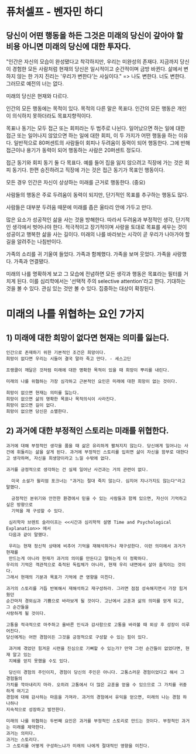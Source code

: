 # 퓨처셀프 - 벤자민 하디

## 당신이 어떤 행동을 하든 그것은 미래의 당신이 갚아야 할 비용 아니면 미래의 당신에 대한 투자다.
"인간은 자신의 모습이 완성됐다고 착각하지만, 우리는 미완성의 존재다. 지금까지 당신이 경험한 모든 사람처럼 현재의 당신은 일시적이고 순간적이며 금방 바뀐다. 삶에서 변하지 않는 한 가지 진리는 '우리가 변한다'는 사실이다."
 => 나도 변한다. 너도 변한다. 그러므로 예전의 너는 없다.

미래의 당신은 현재와 다르다.

인간의 모든 행동에는 목적이 있다. 목적의 다른 말은 목표다. 인간의 모든 행동은 개인이 의식하지 못하더라도 목표지향적이다.

목표나 동기는 모두 접근 또는 회피라는 두 범주로 나뉜다.
일어났으면 하는 일에 대한 접근 또는 일어나지 않았으면 하는 일에 대한 회피, 이 두 가지가 어떤 행동을 하는 이유다. 일반적으로 80퍼센트의 사람들이 회피나 두려움이 동력이 되어 행동한다. 그에 반해 접근이나 용기가 동력이 되어 행동하는 사람은 20퍼센트 정도다.

접근 동기와 회피 동기 둘 다 목표다. 예를 들어 집을 잃지 않으려고 직장에 가는 것은 회피 동기다. 한편 승진하려고 직장에 가는 것은 접근 동기가 목표인 행동이다.

모든 경우 인간은 자신이 상상하는 미래를 근거로 행동한다. (중요)

사람들의 행동은 주로 두려움이 동력이 되지만, 단기적인 목표를 추구하는 행동도 많다.

사람들은 대부분 두려움 때문에 미래를 좁은 울타리 안에 가두고 만다. 


많은 요소가 성공적인 삶을 사는 것을 방해한다. 따라서 두려움과 부정적인 생각, 단기적인 생각에서 벗어나야 한다. 적극적이고 장기적이며 사랑을 토대로 목표를 세우는 것이 성공이고 행복한 삶을 사는 길이다. 미래의 나를 바라보는 시각이 곧 우리가 나아가야 할 길을 알려주는 나침반이다. 

가족의 소리를 귀 기울여 들었다.
가족과 함께했다.
가족을 보며 웃었다. 
가족을 사랑했다. 
가족과 연결됐다.

미래의 나를 명확하게 보고 그 모습에 전념하면 모든 생각과 행동은 목표라는 필터를 거치게 된다. 이를 심리학에서는 '선택적 주의 selective attention'라고 한다. 
기대하는 것을 볼 수 있다. 
관심 있는 것만 볼 수 있다. 
집중하는 대상이 확장된다.

# 미래의 나를 위협하는 요인 7가지
## 1) 미래에 대한 희망이 없다면 현재는 의미를 잃는다.
    인간으로 존재하기 위한 기본적인 조건은 희망이다. 
    희망이 없다면 우리는 시들어 결국 말라 죽고 만다. - 세스고딘
    
    프랭클이 깨달은 것처럼 미래에 대한 명확한 목적이 있을 때 희망이 뿌리를 내린다.
    
    미래의 나를 위협하는 가장 심각하고 근본적인 요인은 미래에 대한 희망이 없는 것이다. 
    
    희망이 없으면 현재는 의미를 잃는다.
    희망이 없으면 삶의 명확한 목표나 목적의식이 사라진다.
    희망이 없으면 길이 없다. 
    희망이 없으면 당신은 소멸한다. 

## 2) 과거에 대한 부정적인 스토리는 미래를 위협한다. 

    과거에 대해 부정적인 생각을 품을 때 삶은 유리하게 펼쳐지지 않는다. 당신에게 일어나는 사건에 휘둘리는 삶을 살게 된다. 과거에 부정적인 스토리를 입히면 삶이 자신을 함부로 대한다고 생각하며, 자신을 희생양이라고 느낄 수밖에 없다. 
    
    과거를 긍정적으로 생각하는 건 실제 일어난 사건과는 거의 관련이 없다.
      
      미국 소설가 윌리엄 포크너는 "과거는 절대 죽지 않는다. 심지어 지나가지도 않는다"라고 말했다.
       
      긍정적인 분위기와 안전한 환경에서 믿을 수 있는 사람들과 함께 있으면, 자신이 기억하고 싶은 방향으로
      기억을 재 구성할 수 있다. 
      
     심리학자 브렌트 슬라이프는 <<시간과 심리학적 설명 Time and Psychological Explanation>> 에서 
     다음과 같이 말했다.   

     우리는 현재 정신적 상태에 비추어 기억을 재해석하거나 재구성한다. 이런 의미에서 과거가 현재를 
     만드는게 아니라 현재가 과거의 의미를 만든다고 말하는게 더 정확하다.
    우리의 기억은 객관적으로 축적된 독립체가 아니라, 현재 우리 내면에서 살아 움직이는 것이다. 
    그래서 현재의 기분과 목표가 기억에 큰 영향을 미친다. 

    과거의 스토리를 거듭 반복해서 재해석하고 재구성하라. 그러면 점점 성숙해지면서 가장 힘겨웠던
    순간마저 경외심과 기쁨으로 바라보게 될 것이다. 고난에서 교훈과 삶의 의미를 얻게 되고, 그 순간들을
    사랑하게 될 것이다. 

    고통을 적극적으로 마주하고 올바른 인식과 감사함으로 고통을 바라볼 때 외상 후 성장이 이루어진다. 
    당신에게는 어떤 경험이든 그것을 긍정적으로 구성할 수 있는 힘이 있다. 

     과거에 겪었던 힘겨운 시련을 진심으로 기뻐할 수 있는가? 만약 그런 순간들이 없었다면, 현재 알고 있는 
     지혜를 얻지 못했을 수도 있다. 

     당신이 경험의 주인이지, 경험이 당신의 주인은 아니다. 고통스러운 경험이었다고 해서 그 경험들의 
    가치를 깍아내리지 마라. 오히려 고통에서 더 많은 교훈을 얻을 수 있으므로 그 가치를 귀중하게 여기고 
    경험에 대해 감사하는 마음을 가져라. 과거의 경험에서 유익을 얻으면, 미래의 나는 경험 하나하나 
    지속적으로 성장하고 발전한다. 

    미래의 나를 위협하는 두번째 요인은 과거를 부정적인 스토리로 만드는 것이다. 부정적인 과거는 미래를 제약한다. 
    과거는 의미다.
    과거는 스토리다.
    그 스토리를 어떻게 구성하느냐가 미래의 나에게 절대적인 영향을 미친다. 


